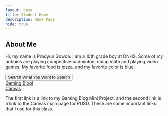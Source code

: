 ```yaml
---
layout: base
title: Student Home 
description: Home Page
hide: true
---
```


<div>
    <p><h2>About Me</h2>Hi, my name is Pradyun Gowda. I am a 10th grade boy at DNHS. Some of my hobbies are playing competitive badminton, doing math and playing video games. My favorite food is pizza, and my favorite color is blue.</p>
    <button onclick="window.open('https://www.wikipedia.org/', '_blank');">Search What You Want to Search</button>
</div>
<div>
    <a href="https://prad-coder.github.io/PradyunCSP_/2024/08/21/miniproject_IPYNB_2_.html">Gaming Blog!</a><br>
    <a href="https://poway.instructure.com/">Canvas</a>
    <p>The first link is a link to my Gaming Blog Mini Project, and the second link is a link to the Canvas main page for PUSD. These are some important links that I use for this class.</p>
</div>